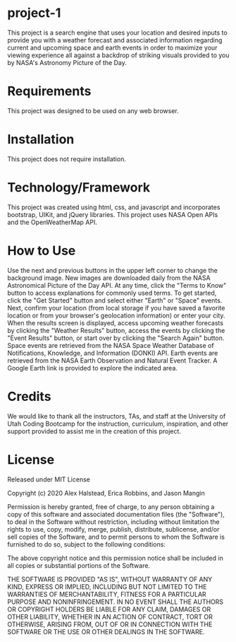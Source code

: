 
# project-1

This project is a search engine that uses your location and desired inputs to provide you with a weather forecast and associated information regarding current and upcoming space and earth events in order to maximize your viewing experience all against a backdrop of striking visuals provided to you by NASA's Astronomy Picture of the Day.

# Requirements

This project was designed to be used on any web browser.

# Installation

This project does not require installation.

# Technology/Framework

This project was created using html, css, and javascript and incorporates bootstrap, UIKit, and jQuery libraries. This project uses NASA Open APIs and the OpenWeatherMap API.

# How to Use

Use the next and previous buttons in the upper left corner to change the background image. New images are downloaded daily from the NASA Astronomical Picture of the Day API. At any time, click the "Terms to Know" button to access explanations for commonly used terms. To get started, click the "Get Started" button and select either "Earth" or "Space" events. Next, confirm your location (from local storage if you have saved a favorite location or from your browser's geolocation information) or enter your city. When the results screen is displayed, access upcoming weather forecasts by clicking the "Weather Results" button, access the events by clicking the "Event Results" button, or start over by clicking the "Search Again" button. Space events are retrieved from the NASA Space Weather Database of Notifications, Knowledge, and Information (DONKI) API. Earth events are retrieved from the NASA Earth Observation and Natural Event Tracker. A Google Earth link is provided to explore the indicated area.

# Credits

We would like to thank all the instructors, TAs, and staff at the University of Utah Coding Bootcamp for the instruction, curriculum, inspiration, and other support provided to assist me in the creation of this project.

# License

Released under MIT License

Copyright (c) 2020 Alex Halstead, Erica Robbins, and Jason Mangin

Permission is hereby granted, free of charge, to any person obtaining a copy of this software and associated documentation files (the "Software"), to deal in the Software without restriction, including without limitation the rights to use, copy, modify, merge, publish, distribute, sublicense, and/or sell copies of the Software, and to permit persons to whom the Software is furnished to do so, subject to the following conditions:

The above copyright notice and this permission notice shall be included in all copies or substantial portions of the Software.

THE SOFTWARE IS PROVIDED "AS IS", WITHOUT WARRANTY OF ANY KIND, EXPRESS OR IMPLIED, INCLUDING BUT NOT LIMITED TO THE WARRANTIES OF MERCHANTABILITY, FITNESS FOR A PARTICULAR PURPOSE AND NONINFRINGEMENT. IN NO EVENT SHALL THE AUTHORS OR COPYRIGHT HOLDERS BE LIABLE FOR ANY CLAIM, DAMAGES OR OTHER LIABILITY, WHETHER IN AN ACTION OF CONTRACT, TORT OR OTHERWISE, ARISING FROM, OUT OF OR IN CONNECTION WITH THE SOFTWARE OR THE USE OR OTHER DEALINGS IN THE SOFTWARE.